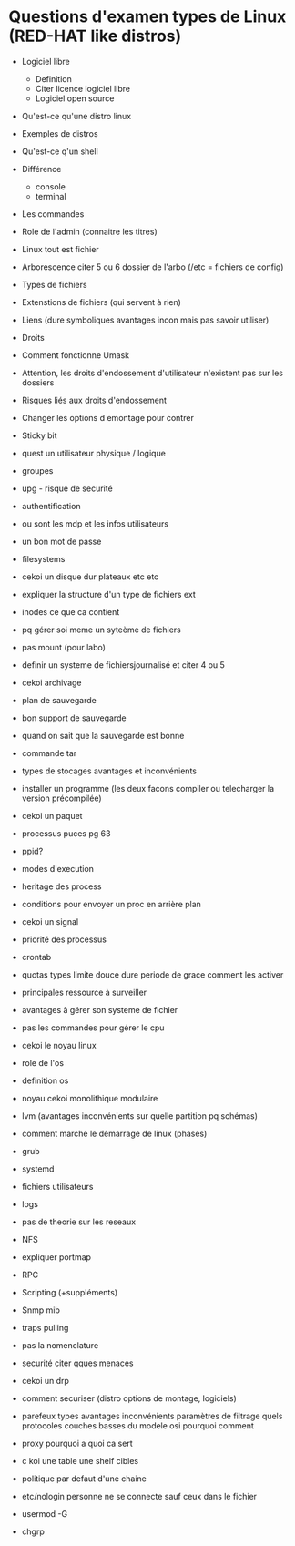 # Questions d'examen types de Linux (RED-HAT like distros)

* Logiciel libre
    * Definition
    * Citer licence logiciel libre
    * Logiciel open source

* Qu'est-ce qu'une distro linux

* Exemples de distros

* Qu'est-ce q'un shell 

* Différence 
    * console 
    * terminal

* Les commandes

* Role de l'admin (connaitre les titres)

* Linux tout est fichier 

* Arborescence citer 5 ou 6 dossier de l'arbo (/etc = fichiers de config)

* Types de fichiers 

* Extenstions de fichiers (qui servent à rien)

* Liens (dure symboliques avantages incon mais pas savoir utiliser)

* Droits

* Comment fonctionne Umask

* Attention, les droits d'endossement d'utilisateur n'existent pas sur les dossiers

* Risques liés aux droits d'endossement

* Changer les options d emontage pour contrer

* Sticky bit

* quest un utilisateur physique / logique

* groupes

* upg - risque de securité

* authentification

* ou sont les mdp et les infos utilisateurs

* un bon mot de passe

* filesystems

* cekoi un disque dur plateaux etc etc

* expliquer la structure d'un type de fichiers ext

* inodes ce que ca contient

* pq gérer soi meme un syteème de fichiers

* pas mount (pour labo)

* definir un systeme de fichiersjournalisé et citer 4 ou 5

* cekoi archivage

* plan de sauvegarde

* bon support de sauvegarde

* quand on sait que la sauvegarde est bonne

* commande tar

* types de stocages avantages et inconvénients

* installer un programme (les deux facons compiler ou telecharger la version précompilée)

* cekoi un paquet

* processus puces pg 63

* ppid?

* modes d'execution 

* heritage des process
* conditions pour envoyer un proc en arrière plan

* cekoi un signal 

* priorité des processus

* crontab

* quotas types limite douce dure periode de grace comment les activer 

* principales ressource à surveiller

* avantages à gérer son systeme de fichier

* pas les commandes pour gérer le cpu

* cekoi le noyau linux 

* role de l'os 

* definition os

* noyau cekoi monolithique modulaire

* lvm (avantages inconvénients sur quelle partition pq schémas)

* comment marche le démarrage de linux (phases)

* grub

* systemd

* fichiers utilisateurs 

* logs 

* pas de theorie sur les reseaux

* NFS

* expliquer portmap

* RPC

* Scripting (+suppléments)

* Snmp mib 

* traps pulling

* pas la nomenclature

* securité citer qques menaces

* cekoi un drp

* comment securiser (distro options de montage, logiciels)

* parefeux types avantages inconvénients paramètres de filtrage quels protocoles couches basses du modele osi pourquoi comment 

* proxy pourquoi a quoi ca sert

* c koi une table une shelf cibles

* politique par defaut d'une chaine 

* etc/nologin personne ne se connecte sauf ceux dans le fichier

* usermod -G

* chgrp 